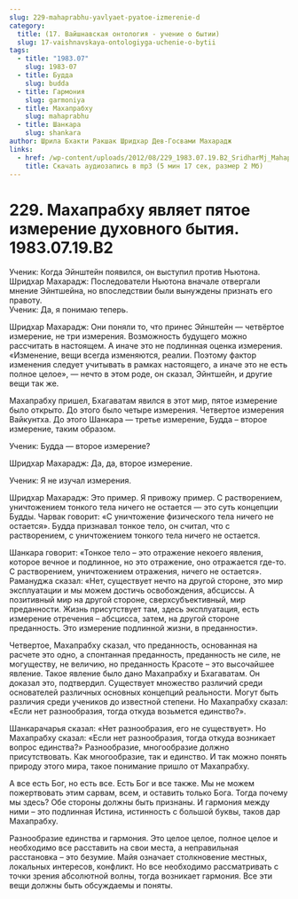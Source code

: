 ```yaml
---
slug: 229-mahaprabhu-yavlyaet-pyatoe-izmerenie-d
category:
  title: (17. Вайшнавская онтология - учение о бытии)
  slug: 17-vaishnavskaya-ontologiyga-uchenie-o-bytii
tags:
  - title: "1983.07"
    slug: 1983-07
  - title: Будда
    slug: budda
  - title: Гармония
    slug: garmoniya
  - title: Махапрабху
    slug: mahaprabhu
  - title: Шанкара
    slug: shankara
author: Шрила Бхакти Ракшак Шридхар Дев-Госвами Махарадж
links:
  - href: /wp-content/uploads/2012/08/229_1983.07.19.B2_SridharMj_Mahaprabhu_yavlyayet_pyatoe_izmereniye_duhovnogo_bytiya.mp3
    title: Скачать аудиозапись в mp3 (5 мин 17 сек, размер 2 Мб)
---
```


# 229. Махапрабху являет пятое измерение духовного бытия. 1983.07.19.B2

Ученик: Когда Эйнштейн появился, он выступил против Ньютона.\
Шридхар Махарадж: Последователи Ньютона вначале отвергали мнение Эйнтшейна, но впоследствии были вынуждены признать его правоту.\
Ученик: Да, я понимаю теперь.

Шридхар Махарадж: Они поняли то, что принес Эйнштейн — четвёртое измерение, не три измерения. Возможность будущего можно рассчитать в настоящем. А иначе это не подлинная оценка измерения. «Изменение, вещи всегда изменяются, реалии. Поэтому фактор изменения следует учитывать в рамках настоящего, а иначе это не есть полное целое», — нечто в этом роде, он сказал, Эйнтшейн, и другие вещи так же.

Махапрабху пришел, Бхагаватам явился в этот мир, пятое измерение было открыто. До этого было четыре измерения. Четвертое измерения Вайкунтха. До этого Шанкара — третье измерение, Будда – второе измерение, таким образом.

Ученик: Будда — второе измерение?

Шридхар Махарадж: Да, да, второе измерение.

Ученик: Я не изучал измерения.

Шридхар Махарадж: Это пример. Я привожу пример. С растворением, уничтожением тонкого тела ничего не остается — это суть концепции Будды. Чарвак говорит: «С уничтожение физического тела ничего не остается». Будда признавал тонкое тело, он считал, что с растворением, с уничтожением тонкого тела ничего не остается.

Шанкара говорит: «Тонкое тело – это отражение некоего явления, которое вечное и подлинное, но это отражение, оно отражается где-то. С растворением, уничтожением отражения, ничего не остается». Рамануджа сказал: «Нет, существует нечто на другой стороне, это мир эксплуатации и мы можем достичь освобождения, абсциссы. А позитивный мир на другой стороне, сверхсубъективный, мир преданности. Жизнь присутствует там, здесь эксплуатация, есть измерение отречения – абсцисса, затем, на другой стороне преданность. Это измерение подлинной жизни, в преданности».

Четвертое, Махапрабху сказал, что преданность, основанная на расчете это одно, а спонтанная преданность, преданность не силе, не могуществу, не величию, но преданность Красоте – это высочайшее явление. Такое явление было дано Махапрабху и Бхагаватам. Он доказал это, подтвердил. Существует множество различий среди основателей различных основных концепций реальности. Могут быть различия среди учеников до известной степени. Но Махапрабху сказал: «Если нет разнообразия, тогда откуда возьмется единство?».

Шанкарачарья сказал: «Нет разнообразия, его не существует». Но Махапрабху сказал: «Если нет разнообразия, тогда откуда возникает вопрос единства?» Разнообразие, многообразие должно присутствовать. Как многообразие, так и единство. И так можно понять природу этого мира, такое понимание пришло от Махапрабху.

А все есть Бог, но есть все. Есть Бог и все также. Мы не можем пожертвовать этим сарвам, всем, и оставить только Бога. Тогда почему мы здесь? Обе стороны должны быть признаны. И гармония между ними – это подлинная Истина, истинность с большой буквы, таков дар Махапрабху.

Разнообразие единства и гармония. Это целое целое, полное целое и необходимо все расставить на свои места, а неправильная расстановка – это безумие. Майя означает столкновение местных, локальных интересов, конфликт. Но все необходимо рассматривать с точки зрения абсолютной волны, тогда возникает гармония. Все эти вещи должны быть обсуждаемы и поняты.

